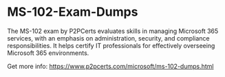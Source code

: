 # MS-102-Exam-Dumps
The MS-102 exam by P2PCerts evaluates skills in managing Microsoft 365 services, with an emphasis on administration, security, and compliance responsibilities. It helps certify IT professionals for effectively overseeing Microsoft 365 environments.

Get more info: https://www.p2pcerts.com/microsoft/ms-102-dumps.html
